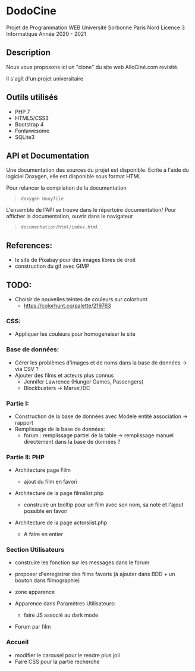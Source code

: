 # DodoCine

Projet de Programmation WEB 
Université Sorbonne Paris Nord 
Licence 3 Informatique
Année 2020 - 2021

## Description

Nous vous proposons ici un "clone" du site web AlloCiné.com revisité. 

Il s'agit d'un projet universitaire

## Outils utilisés

* PHP 7
* HTML5/CSS3
* Bootstrap 4
* Fontawesome
* SQLite3

## API et Documentation

Une documentation des sources du projet est disponible. Ecrite à l'aide du logiciel Doxygen, elle est disponible sous format HTML

Pour relancer la compilation de la documentation
> ```doxygen Doxyfile```


L'ensemble de l'API se trouve dans le répertoire documentation/
Pour afficher la documentation, ouvrir dans le navigateur
> ```documentation/html/index.html```

## References:

* le site de Pixabay pour des images libres de droit
* construction du gif avec GIMP 

## TODO:

* Choisir de nouvelles teintes de couleurs sur colorhunt
	* https://colorhunt.co/palette/219763


### CSS:
* Appliquer les couleurs pour homogeneiser le site

### Base de données:
* Gérer les problèmes d'images et de noms dans la base de données -> via CSV ?
* Ajouter des films et acteurs plus connus
	* Jennifer Lawrence (Hunger Games, Passengers)
	* Blockbusters -> Marvel/DC 

### Partie I:
* Construction de la base de données avec Modele entité association -> rapport
* Remplissage de la base de données:
	* forum : remplissage partiel de la table -> remplissage manuel directement dans la base de données ?

### Partie II: PHP
* Architecture page Film
	* ajout du film en favori

* Architecture de la page filmslist.php
	* construire un tooltip pour un film avec son nom, sa note et l'ajout possible en favori

* Architecture de la page actorslist.php
	* A faire en entier

### Section Utilisateurs
* construire les fonction sur les messages dans le forum
* proposer d'enregistrer des films favoris (à ajouter dans BDD + un bouton dans filmographie)
* zone apparence

* Apparence dans Paramètres Utilisateurs:
	* faire JS associé au dark mode

* Forum par film

### Accueil
* modifier le carousel pour le rendre plus joli
* Faire CSS pour la partie recherche





